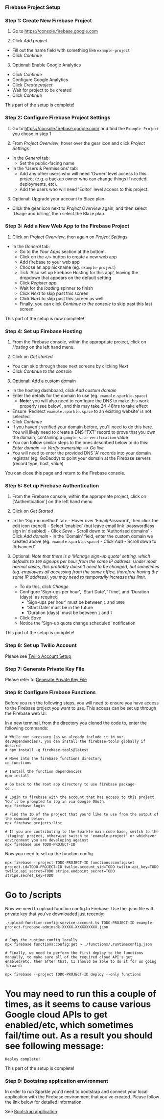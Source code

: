 ### Firebase Project Setup
### Step 1: Create New Firebase Project

1. Go to https://console.firebase.google.com

2. Click _Add project_
  - Fill out the name field with something like `example-project`
  - Click _Continue_

3. Optional: Enable Google Analytics
  - Click _Continue_
  - Configure Google Analytics
  - Click _Create project_
  - Wait for project to be created
  - Click _Continue_

This part of the setup is complete!


### Step 2: Configure Firebase Project Settings
1. Go to https://console.firebase.google.com/ and find the `Example Project` you chose in step 1

2. From _Project Overview_, hover over the gear icon and click _Project Settings_
  - In the _General_ tab:
    - Set the public-facing name
  - In the 'Users & Permissions' tab:
    - Add any other users who will need 'Owner' level access to this project (e.g. a backup owner who can change things if needed, deployments, etc).
    - Add the users who will need 'Editor' level access to this project.

3. Optional: Upgrade your account to Blaze plan.
  - Click the gear icon next to _Project Overview_ again, and then select 'Usage and billing', then select the Blaze plan.

### Step 3: Add a New Web App to the Firebase Project

1. Click on _Project Overview_, then again on _Project Settings_
  - In the _General_ tab:
    - Go to the _Your Apps_ section at the bottom.
    - Click on the `</>` button to create a new web app
    - Add firebase to your web app
    - Choose an app nickname (eg. `example-project`)
    - Tick 'Also set up Firebase Hosting for this app', leaving the dropdown that appears on the default setting
    - Click _Register app_
    - Wait for the _loading_ spinner to finish
    - Click _Next_ to skip past this screen
    - Click _Next_ to skip past this screen as well
    - Finally, you can click _Continue to the console_ to skip past this last screen

This part of the setup is now complete!

### Step 4: Set up Firebase Hosting
1. From the Firebase console, within the appropriate project, click on _Hosting_ on the left hand menu.

2. Click on _Get started_
  - You can skip through these next screens by clicking _Next_
  - Click _Continue to the console_

3. Optional: Add a custom domain
  - In the hosting dashboard, click _Add custom domain_
  - Enter the details for the domain to use (eg. `example.sparkle.space`)
    - **Note:** you will also need to configure the DNS to make this work properly (see below), and this may take 24-48hrs to take effect
  - Ensure 'Redirect `example.sparkle.space` to an existing website' is not selected
  - Click _Continue_
  - If you haven't verified your domain before, you'll need to do this here. You will likely need to create a DNS 'TXT' record to prove that you own the domain, containing a `google-site-verification` value
  - You can follow similar steps to the ones described below to do this: _Enter domain --> Verify ownership --> Go live_
  - You will need to enter the provided DNS 'A' records into your domain registrar (eg. GoDaddy) to point your domain at the Firebase servers (record type, host, value)

You can close this page and return to the Firebase console.

### Step 5: Set up Firebase Authentication

1. From the Firebase console, within the appropriate project, click on ['Authentication'] on the left hand menu

2. Click on _Get Started_
  -  In the ‘Sign-in method’ tab:
    - Hover over ‘Email/Password’, then click the edit icon (pencil)
    - Select ‘enabled’ (but leave email link ‘passwordless sign in’ disabled)
    - Click _Save_
    - Scroll down to 'Authorised domains'
    - Click _Add domain_
    - In the 'Domain' field, enter the custom domain we created above (eg. `example.sparkle.space`)
    - Click _Add_
    - Scroll down to 'Advanced'

3. Optional: _Note that there is a 'Manage sign-up quota' setting, which defaults to `100` signups per hour from the same IP address. Under most normal cases, this probably doesn't need to be changed, but sometimes (eg. employees all accessing from the same office, therefore having the same IP address), you may need to temporarily increase this limit._

    - To do this, click _Change_
    - Configure 'Sign-ups per hour', 'Start Date', 'Time', and 'Duration (days)' as required
      - 'Sign-ups per hour' must be between `1` and `1000`
      - 'Start Date' must be in the future
      - 'Duration (days)' must be between `1` and `7`
    - Click _Save_
    - Notice the 'Sign-up quota change scheduled' notification

This part of the setup is complete!

### Step 6: Set up Twilio Account

Please see [Twilio Account Setup](/docs/twilio-configuration.md)

### Step 7: Generate Private Key File

Please refer to [Generate Private Key File](../scripts/README.md)

### Step 8: Configure Firebase Functions

Before you run the following steps, you will need to ensure you have access to the Firebase project you want to use. This access can be set up through the Firebase web UI.

In a new terminal, from the directory you cloned the code to, enter the following commands:

```
# While not necessary (as we already include it in our devDependencies), you can install the firebase-tools globally if desired
# npm install -g firebase-tools@latest

# Move into the firebase functions directory
cd functions

# Install the function dependencies
npm install

# Go back to the root app directory to use firebase package
cd ..

# Login to firebase with the account that has access to this project. You'll be prompted to log in via Google OAuth.
npx firebase login

# Find the ID of the project that you'd like to use from the output of the command below:
npx firebase projects:list

# If you are contributing to the Sparkle main code base, switch to the 'staging' project, otherwise switch to 'example-project' or whichever environment you are developing against
npx firebase use TODO-PROJECT-ID
```

Now you need to set up the function config

```
npx firebase --project TODO-PROJECT-ID functions:config:set project.id=TODO-PROJECT-ID twilio.account_sid=TODO twilio.api_key=TODO twilio.api_secret=TODO stripe.endpoint_secret=TODO stripe.secret_key=TODO
```

# Go to <projectRoot>/scripts

Now we need to upload function config to Firebase. Use the .json file with private key that you've downloaded just recently:

```
./upload-function-config-service-account.ts TODO-PROJECT-ID example-project-firebase-adminsdk-XXXXX-XXXXXXXXXX.json
```

```

# Copy the runtime config locally
npx firebase functions:config:get > ./functions/.runtimeconfig.json

# Finally, we need to perform the first deploy to the functions manually, to make sure all of the required cloud API's get enabled/etc, then after that, CI should be able to do it for us going forward:

npx firebase --project TODO-PROJECT-ID deploy --only functions
```

# You may need to run this a couple of times, as it seems to cause various Google cloud APIs to get enabled/etc, which sometimes fail/time out. As a result you should see following message:

```
Deploy complete!
```

This part of the setup is complete!

### Step 9: Bootstrap application environment

In order to run Sparkle you'd need to bootstrap and connect your local application with the Firebase environment that you've created. Please follow the link below for detailed information.

See [Bootstrap application](docs/bootstrap-application.md)
